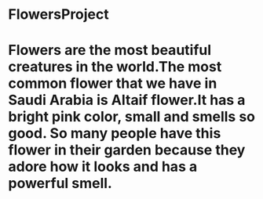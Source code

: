 # FlowersProject
# Flowers are the most beautiful creatures in the world.The most common flower that we have in Saudi Arabia is Altaif flower.It has a bright pink color, small and smells so good. So many people have this flower in their garden because they adore how it looks and has a powerful smell.